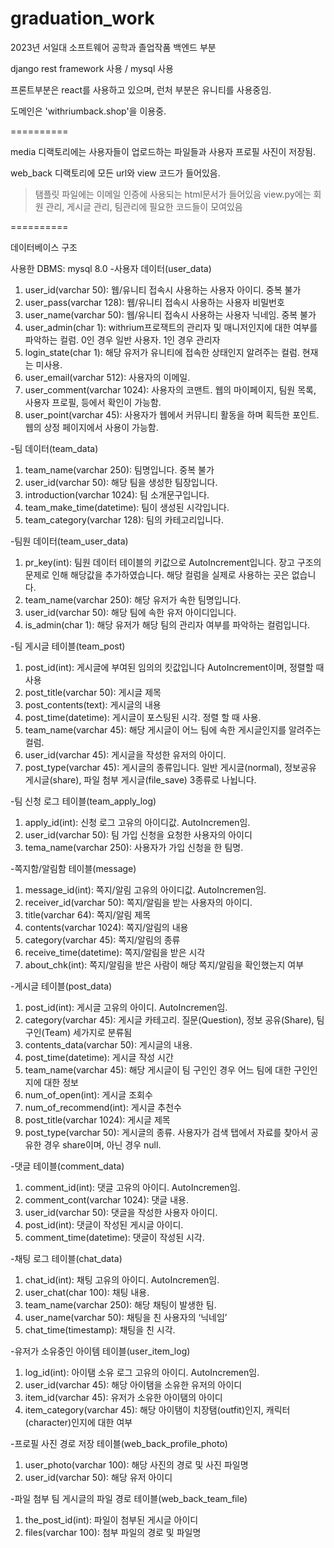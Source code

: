 # graduation_work
2023년 서일대 소프트웨어 공학과 졸업작품 백엔드 부분

django rest framework 사용 / mysql 사용

프론트부분은 react를 사용하고 있으며, 런처 부분은 유니티를 사용중임.


도메인은 'withriumback.shop'을 이용중.

==========

media 디랙토리에는 사용자들이 업로드하는 파일들과 사용자 프로필 사진이 저장됨.

web_back 디랙토리에 모든 url와 view 코드가 들어있음.
  > 탬플릿 파일에는 이메일 인증에 사용되는 html문서가 들어있음
  > view.py에는 회원 관리, 게시글 관리, 팀관리에 필요한 코드들이 모여있음

==========

데이터베이스 구조

사용한 DBMS: mysql 8.0
-사용자 데이터(user_data)
  1. user_id(varchar 50): 웹/유니티 접속시 사용하는 사용자 아이디. 중복 불가
  2. user_pass(varchar 128): 웹/유니티 접속시 사용하는 사용자 비밀번호
  3. user_name(varchar 50): 웹/유니티 접속시 사용하는 사용자 닉네임. 중복 불가
  4. user_admin(char 1): withrium프로잭트의 관리자 및 매니저인지에 대한 여부를 파악하는 컬럼. 0인 경우 일반 사용자. 1인 경우 관리자
  5. login_state(char 1): 해당 유저가 유니티에 접속한 상태인지 알려주는 컬럼. 현재는 미사용.
  6. user_email(varchar 512): 사용자의 이메일.
  7. user_comment(varchar 1024): 사용자의 코맨트. 웹의 마이페이지, 팀원 목록, 사용자 프로필, 등에서 확인이 가능함.
  8. user_point(varchar 45): 사용자가 웹에서 커뮤니티 활동을 하며 획득한 포인트. 웹의 상정 페이지에서 사용이 가능함.

-팀 데이터(team_data)
  1. team_name(varchar 250): 팀명입니다. 중복 불가
  2. user_id(varchar 50): 해당 팀을 생성한 팀장입니다.
  3. introduction(varchar 1024): 팀 소개문구입니다.
  4. team_make_time(datetime): 팀이 생성된 시각입니다.
  5. team_category(varchar 128): 팀의 카테고리입니다.

-팀원 데이터(team_user_data)
  1. pr_key(int): 팀원 데이터 테이블의 키값으로 AutoIncrement입니다. 장고 구조의 문제로 인해 해당값을 추가하였습니다. 해당 컬럼을 실제로 사용하는 곳은 없습니다.
  2. team_name(varchar 250): 해당 유저가 속한 팀명입니다.
  3. user_id(varchar 50): 해당 팀에 속한 유저 아이디입니다.
  4. is_admin(char 1): 해당 유저가 해당 팀의 관리자 여부를 파악하는 컬럼입니다.

-팀 게시글 테이블(team_post)
  1. post_id(int): 게시글에 부여된 임의의 킷값입니다 AutoIncrement이며, 정렬할 때 사용
  2. post_title(varchar 50): 게시글 제목
  3. post_contents(text): 게시글의 내용
  4. post_time(datetime): 게시글이 포스팅된 시각. 정렬 할 때 사용.
  5. team_name(varchar 45): 해당 게시글이 어느 팀에 속한 게시글인지를 알려주는 컬럼.
  6. user_id(varchar 45): 게시글을 작성한 유저의 아이디.
  7. post_type(varchar 45): 게시글의 종류입니다. 일반 게시글(normal), 정보공유 게시글(share), 파일 첨부 게시글(file_save) 3종류로 나뉩니다.

-팀 신청 로그 테이블(team_apply_log)
  1. apply_id(int): 신청 로그 고유의 아이디값. AutoIncremen임.
  2. user_id(varchar 50): 팀 가입 신청을 요청한 사용자의 아이디
  3. tema_name(varchar 250): 사용자가 가입 신청을 한 팀명.

-쪽지함/알림함 테이블(message)
  1. message_id(int): 쪽지/알림 고유의 아이디값. AutoIncremen임.
  2. receiver_id(varchar 50): 쪽지/알림을 받는 사용자의 아이디.
  3. title(varchar 64): 쪽지/알림 제목
  4. contents(varchar 1024): 쪽지/알림의 내용
  5. category(varchar 45): 쪽지/알림의 종류
  6. receive_time(datetime): 쪽지/알림을 받은 시각
  7. about_chk(int): 쪽지/알림을 받은 사람이 해당 쪽지/알림을 확인했는지 여부

-게시글 테이블(post_data)
  1. post_id(int): 게시글 고유의 아이디. AutoIncremen임.
  2. category(varchar 45): 게시글 카테고리. 질문(Question), 정보 공유(Share), 팀 구인(Team) 세가지로 분류됨
  3. contents_data(varchar 50): 게시글의 내용.
  4. post_time(datetime): 게시글 작성 시간
  5. team_name(varchar 45): 해당 게시글이 팀 구인인 경우 어느 팀에 대한 구인인지에 대한 정보
  6. num_of_open(int): 게시글 조회수
  7. num_of_recommend(int): 게시글 추천수
  8. post_title(varchar 1024): 게시글 제목
  9. post_type(varchar 50): 게시글의 종류. 사용자가 검색 탭에서 자료를 찾아서 공유한 경우 share이며, 아닌 경우 null.

-댓글 테이블(comment_data)
  1. comment_id(int): 댓글 고유의 아이디. AutoIncremen임.
  2. comment_cont(varchar 1024): 댓글 내용.
  3. user_id(varchar 50): 댓글을 작성한 사용자 아이디.
  4. post_id(int): 댓글이 작성된 게시글 아이디.
  5. comment_time(datetime): 댓글이 작성된 시각.

-채팅 로그 테이블(chat_data)
  1. chat_id(int): 채팅 고유의 아이디. AutoIncremen임.
  2. user_chat(char 100): 채팅 내용.
  3. team_name(varchar 250): 해당 채팅이 발생한 팀.
  4. user_name(varchar 50): 채팅을 친 사용자의 ‘닉네임’
  5. chat_time(timestamp): 채팅을 친 시각.

-유저가 소유중인 아이템 테이블(user_item_log)
  1. log_id(int): 아이탬 소유 로그 고유의 아이디. AutoIncremen임.
  2. user_id(varchar 45): 해당 아이탬을 소유한 유저의 아이디
  3. item_id(varchar 45): 유저가 소유한 아이탬의 아이디
  4. item_category(varchar 45): 해당 아이탬이 치장탬(outfit)인지, 캐릭터(character)인지에 대한 여부

-프로필 사진 경로 저장 테이블(web_back_profile_photo)
  1. user_photo(varchar 100): 해당 사진의 경로 및 사진 파일명
  2. user_id(varchar 50): 해당 유저 아이디

-파일 첨부 팀 게시글의 파일 경로 테이블(web_back_team_file)
  1. the_post_id(int): 파일이 첨부된 게시글 아이디
  2. files(varchar 100): 첨부 파일의 경로 및 파일명
